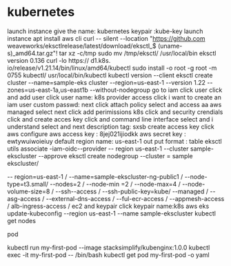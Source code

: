 # kubernetes
launch instance
give the name: kubernetes
keypair :kube-key
launch instance 
apt  install aws cli
curl -- silent  --location "https://github.com weaveworks/eksctlrelease/latest/download/eksctl_$ (uname-s)_amd64.tar.gz"! tar xz -c/tmp
sudo mv /tmp/eksctl/ /usr/local/bin
eksctl version
0.136
curl -lo https:// d1.k8s. io/release/v1.21.14/bin/linux/amd64/kubectl
sudo install -o root -g  root -m 0755 kubectl/ usr/local/bin/kubectl
kubectl version  --client
eksctl  create cluster  --name=sample-eks cluster --region=us-east-1  --version 1.22  --zones=us-east-1a,us-east1b --without-nodegroup
go to iam click 
user click and add user click
user name: k8s
provider access click
i want to create an iam user
custom passwd:
next click
attach policy select  and access aa aws managed select
next click
add perimissions
k8s click and security crendials click and
create acces key click and command line interface select and i understand select and next
description tag: sxsb
create access key click
aws configure
aws access key : 8jej021ijiodkk
aws secret key : ewtywuiwoieiuy
default region name: us-east-1
out put format : table
eksctl utils associate -iam-oidc--provider -- region us-east-1 --cluster sample-ekscluster --approve
eksctl  create  nodegroup --cluster = sample ekscluster/

-- region=us-east-1 /
--name=sample-ekscluster-ng-public1 /
--node-type=t3.small/
--nodes=2 /
--node-min =2 /
--node-max=4 /
--node-volume-size=8 /
--ssh--access /
--ssh-public-key=kube/
--managed /
--asg-access /
--external-dns-access /
--ful-ecr-access /
--appmesh-access /
alb-ingress-access /
ec2 and keypair click
keypair name:k8s
aws  eks  update-kubeconfig --region  us-east-1  --name sample-ekscluster
kubectl get nodes

pod

kubectl run my-first-pod --image stacksimplify/kubenginx:1.0.0
kubectl exec  -it my-first-pod  -- /bin/bash
kubectl get pod  my-first-pod -o yaml




